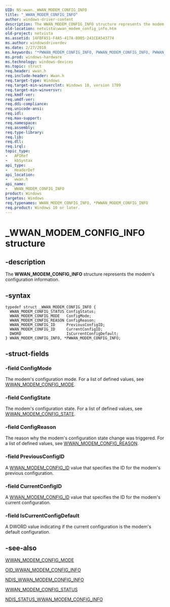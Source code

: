 ```yaml
---
UID: NS:wwan._WWAN_MODEM_CONFIG_INFO
title: "_WWAN_MODEM_CONFIG_INFO"
author: windows-driver-content
description: The WWAN_MODEM_CONFIG_INFO structure represents the modem's configuration information.
old-location: netvista\wwan_modem_config_info.htm
old-project: netvista
ms.assetid: 14FBFA51-F4A5-417A-8905-241CEA543774
ms.author: windowsdriverdev
ms.date: 2/27/2018
ms.keywords: "*PWWAN_MODEM_CONFIG_INFO, PWWAN_MODEM_CONFIG_INFO, PWWAN_MODEM_CONFIG_INFO structure pointer [Network Drivers Starting with Windows Vista], WWAN_MODEM_CONFIG_INFO, WWAN_MODEM_CONFIG_INFO structure [Network Drivers Starting with Windows Vista], _WWAN_MODEM_CONFIG_INFO, netvista.wwan_modem_config_info, wwan/PWWAN_MODEM_CONFIG_INFO, wwan/WWAN_MODEM_CONFIG_INFO"
ms.prod: windows-hardware
ms.technology: windows-devices
ms.topic: struct
req.header: wwan.h
req.include-header: Wwan.h
req.target-type: Windows
req.target-min-winverclnt: Windows 10, version 1709
req.target-min-winversvr: 
req.kmdf-ver: 
req.umdf-ver: 
req.ddi-compliance: 
req.unicode-ansi: 
req.idl: 
req.max-support: 
req.namespace: 
req.assembly: 
req.type-library: 
req.lib: 
req.dll: 
req.irql: 
topic_type:
-	APIRef
-	kbSyntax
api_type:
-	HeaderDef
api_location:
-	wwan.h
api_name:
-	WWAN_MODEM_CONFIG_INFO
product: Windows
targetos: Windows
req.typenames: WWAN_MODEM_CONFIG_INFO, *PWWAN_MODEM_CONFIG_INFO
req.product: Windows 10 or later.
---
```


# _WWAN_MODEM_CONFIG_INFO structure


## -description


The <b>WWAN_MODEM_CONFIG_INFO</b> structure represents the modem's configuration information.


## -syntax


````
typedef struct _WWAN_MODEM_CONFIG_INFO {
  WWAN_MODEM_CONFIG_STATUS ConfigStatus;
  WWAN_MODEM_CONFIG_MODE   ConfigMode;
  WWAN_MODEM_CONFIG_REASON ConfigReason;
  WWAN_MODEM_CONFIG_ID     PreviousConfigID;
  WWAN_MODEM_CONFIG_ID     CurrentConfigID;
  DWORD                    IsCurrentConfigDefault;
} WWAN_MODEM_CONFIG_INFO, *PWWAN_MODEM_CONFIG_INFO;
````


## -struct-fields

### -field ConfigMode

The modem's configuration mode. For a list of defined values, see <a href="..\wwan\ne-wwan-_wwan_modem_config_mode.md">WWAN_MODEM_CONFIG_MODE</a>.
 
### -field ConfigState
The modem's configuration state. For a list of defined values, see [WWAN_MODEM_CONFIG_STATE](ne-wwan-_wwan_modem_config_state.md).
 
### -field ConfigReason
The reason why the modem's configuration state change was triggered. For a list of defined values, see [WWAN_MODEM_CONFIG_REASON](ne-wwan-_wwan_modem_config_reason.md).
 
### -field PreviousConfigID
A [WWAN_MODEM_CONFIG_ID](ns-wwan-_wwan_modem_config_id.md) value that specifies the ID for the modem's previous configuration.
 
### -field CurrentConfigID
A [WWAN_MODEM_CONFIG_ID](ns-wwan-_wwan_modem_config_id.md) value that specifies the ID for the modem's current configuration.
 
### -field IsCurrentConfigDefault
A DWORD value indicating if the current configuration is the modem's default configuration.

## -see-also

<a href="..\wwan\ne-wwan-_wwan_modem_config_mode.md">WWAN_MODEM_CONFIG_MODE</a>



<a href="https://docs.microsoft.com/windows-hardware/drivers/network/oid-wwan-modem-config-info">OID_WWAN_MODEM_CONFIG_INFO</a>



<a href="..\ndiswwan\ns-ndiswwan-_ndis_wwan_modem_config_info.md">NDIS_WWAN_MODEM_CONFIG_INFO</a>



<a href="..\wwan\ns-wwan-_wwan_modem_config_status.md">WWAN_MODEM_CONFIG_STATUS</a>



<a href="https://docs.microsoft.com/windows-hardware/drivers/network/ndis-status-wwan-modem-config-info">NDIS_STATUS_WWAN_MODEM_CONFIG_INFO</a>



 

 


